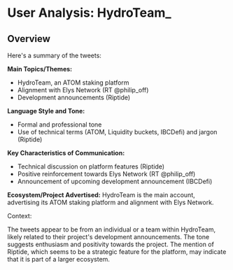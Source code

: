 # User Analysis: HydroTeam_

## Overview

Here's a summary of the tweets:

**Main Topics/Themes:**

* HydroTeam, an ATOM staking platform
* Alignment with Elys Network (RT @philip_off)
* Development announcements (Riptide)

**Language Style and Tone:**
- Formal and professional tone
- Use of technical terms (ATOM, Liquidity buckets, IBCDefi) and jargon (Riptide)

**Key Characteristics of Communication:**

* Technical discussion on platform features (Riptide)
* Positive reinforcement towards Elys Network (RT @philip_off)
* Announcement of upcoming development announcement (IBCDefi)

**Ecosystem/Project Advertised:**
HydroTeam is the main account, advertising its ATOM staking platform and alignment with Elys Network.

Context:

The tweets appear to be from an individual or a team within HydroTeam, likely related to their project's development announcements. The tone suggests enthusiasm and positivity towards the project. The mention of Riptide, which seems to be a strategic feature for the platform, may indicate that it is part of a larger ecosystem.
